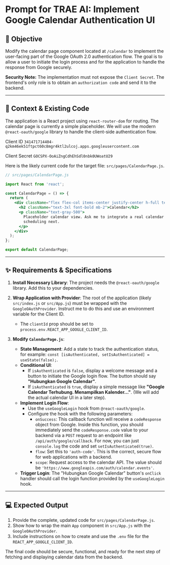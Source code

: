 # Prompt for TRAE AI: Implement Google Calendar Authentication UI

## 🎯 Objective

Modify the calendar page component located at `/calendar` to implement the user-facing part of the Google OAuth 2.0 authentication flow. The goal is to allow a user to initiate the login process and for the application to handle the response from Google securely.

**Security Note:** The implementation must not expose the `Client Secret`. The frontend's only role is to obtain an `authorization code` and send it to the backend.

---

## 📝 Context & Existing Code

The application is a React project using `react-router-dom` for routing. The calendar page is currently a simple placeholder. We will use the modern `@react-oauth/google` library to handle the client-side authentication flow.

Client ID `341471714404-q2km46ek51ftpct60c8mgr4ktl2ulcoj.apps.googleusercontent.com`

Client Secret `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`

Here is the likely current code for the target file: `src/pages/CalendarPage.js`.

```jsx
// src/pages/CalendarPage.js

import React from 'react';

const CalendarPage = () => {
  return (
    <div className="flex flex-col items-center justify-center h-full text-center">
      <h2 className="text-3xl font-bold mb-2">Calendar</h2>
      <p className="text-gray-500">
        Placeholder calendar view. Ask me to integrate a real calendar and
        scheduling next.
      </p>
    </div>
  );
};

export default CalendarPage;
```

---

## ✨ Requirements & Specifications

1.  **Install Necessary Library**: The project needs the `@react-oauth/google` library. Add this to your dependencies.

2.  **Wrap Application with Provider**: The root of the application (likely `src/index.js` or `src/App.js`) must be wrapped with the `GoogleOAuthProvider`. Instruct me to do this and use an environment variable for the Client ID.
    * The `clientId` prop should be set to `process.env.REACT_APP_GOOGLE_CLIENT_ID`.

3.  **Modify `CalendarPage.js`**:
    * **State Management**: Add a state to track the authentication status, for example: `const [isAuthenticated, setIsAuthenticated] = useState(false);`.
    * **Conditional UI**:
        * If `isAuthenticated` is `false`, display a welcome message and a button to initiate the Google login flow. The button should say **"Hubungkan Google Calendar"**.
        * If `isAuthenticated` is `true`, display a simple message like **"Google Calendar Terhubung. Menampilkan Kalender..."**. (We will add the actual calendar UI in a later step).
    * **Implement Login Flow**:
        * Use the `useGoogleLogin` hook from `@react-oauth/google`.
        * Configure the hook with the following parameters:
            * `onSuccess`: This callback function will receive a `codeResponse` object from Google. Inside this function, you should immediately send the `codeResponse.code` value to your backend via a `POST` request to an endpoint like `/api/auth/google/callback`. For now, you can just `console.log` the code and set `setIsAuthenticated(true)`.
            * `flow`: Set this to `'auth-code'`. This is the correct, secure flow for web applications with a backend.
            * `scope`: Request access to the calendar API. The value should be `'https://www.googleapis.com/auth/calendar.events'`.
    * **Trigger Login**: The "Hubungkan Google Calendar" button's `onClick` handler should call the login function provided by the `useGoogleLogin` hook.

---

## 💻 Expected Output

1.  Provide the complete, updated code for `src/pages/CalendarPage.js`.
2.  Show how to wrap the main `App` component in `src/App.js` with the `GoogleOAuthProvider`.
3.  Include instructions on how to create and use the `.env` file for the `REACT_APP_GOOGLE_CLIENT_ID`.

The final code should be secure, functional, and ready for the next step of fetching and displaying calendar data from the backend.